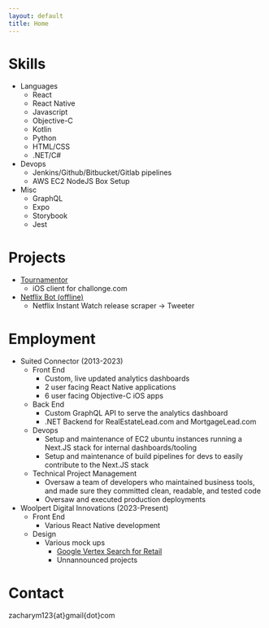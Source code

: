 ```yaml
---
layout: default
title: Home
---
```


# Skills
- Languages 
    - React
    - React Native
    - Javascript
    - Objective-C
    - Kotlin
    - Python
    - HTML/CSS
    - .NET/C#
- Devops
    - Jenkins/Github/Bitbucket/Gitlab pipelines
    - AWS EC2 NodeJS Box Setup
- Misc
    - GraphQL
    - Expo
    - Storybook
    - Jest

# Projects
- [Tournamentor](http://github.com/zak123/tournamentor)
    - iOS client for challonge.com
- [Netflix Bot (offline)](https://x.com/netflix_bot)
    - Netflix Instant Watch release scraper -> Tweeter

# Employment
- Suited Connector (2013-2023)
    - Front End
        - Custom, live updated analytics dashboards
        - 2 user facing React Native applications
        - 6 user facing Objective-C iOS apps
    - Back End
        - Custom GraphQL API to serve the analytics dashboard
        - .NET Backend for RealEstateLead.com and MortgageLead.com
    - Devops
        - Setup and maintenance of EC2 ubuntu instances running a Next.JS stack for internal dashboards/tooling
        - Setup and maintenance of build pipelines for devs to easily contribute to the Next.JS stack
    - Technical Project Management
        - Oversaw a team of developers who maintained business tools, and made sure they committed clean, readable, and tested code
        - Oversaw and executed production deployments
- Woolpert Digital Innovations (2023-Present)
    - Front End
        - Various React Native development
    - Design
        - Various mock ups
            - [Google Vertex Search for Retail](https://mapsplatform.google.com/resources/blog/convert-online-shoppers-to-in-store-or-curbside-pickup-customers-using/)
            - Unnannounced projects
            
# Contact
zacharym123{at}gmail{dot}com
